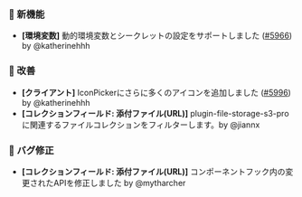 ### 🎉 新機能

- **[環境変数]** 動的環境変数とシークレットの設定をサポートしました ([#5966](https://github.com/nocobase/nocobase/pull/5966)) by @katherinehhh

### 🚀 改善

- **[クライアント]** IconPickerにさらに多くのアイコンを追加しました ([#5996](https://github.com/nocobase/nocobase/pull/5996)) by @katherinehhh
- **[コレクションフィールド: 添付ファイル(URL)]** plugin-file-storage-s3-pro に関連するファイルコレクションをフィルターします。by @jiannx

### 🐛 バグ修正

- **[コレクションフィールド: 添付ファイル(URL)]** コンポーネントフック内の変更されたAPIを修正しました by @mytharcher
